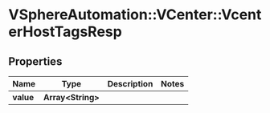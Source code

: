 # VSphereAutomation::VCenter::VcenterHostTagsResp

## Properties
Name | Type | Description | Notes
------------ | ------------- | ------------- | -------------
**value** | **Array&lt;String&gt;** |  | 


